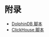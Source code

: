 # 附录

* [DolphinDB 脚本](script/iot_query_case/Noise_V3.dos)
* [ClickHouse 脚本](script/iot_query_case/ck.sql)

